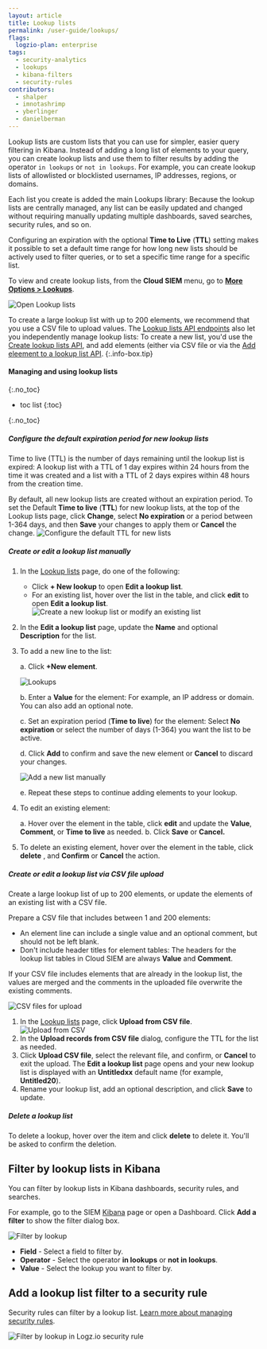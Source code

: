 ```yaml
---
layout: article
title: Lookup lists
permalink: /user-guide/lookups/
flags:
  logzio-plan: enterprise
tags:
  - security-analytics
  - lookups
  - kibana-filters
  - security-rules
contributors:
  - shalper
  - imnotashrimp
  - yberlinger
  - danielberman
---
```


Lookup lists are custom lists that you can use for simpler, easier query filtering in Kibana. 
Instead of adding a long list of elements to your query, you can create lookup lists and use them to filter results by adding the operator `in lookups` or `not in lookups`. For example, you can create lookup lists of allowlisted or blocklisted usernames, IP addresses, regions, or domains. 

Each list you create is added the main Lookups library: Because the lookup lists are centrally managed, any list can be easily updated and changed without requiring manually updating multiple dashboards, saved searches, security rules, and so on.

Configuring an expiration with the optional **Time to Live** (**TTL**) setting makes it possible to set a default time range for how long new lists should be actively used to filter queries, or to set a specific time range for a specific list. 

To view and create lookup lists, from the **Cloud SIEM** menu, go to [**More Options > Lookups**](https://app.logz.io/#/dashboard/security/rules/lookup).

![Open Lookup lists](https://dytvr9ot2sszz.cloudfront.net/logz-docs/siem-lookups/lookuplist-nav.gif)


To create a large lookup list with up to 200 elements, we recommend that you use a CSV file to upload values. The [Lookup lists API endpoints](https://docs.logz.io/api/#tag/Lookup-lists) also let you independently manage lookup lists: To create a new list, you'd use the [Create lookup lists API](https://docs.logz.io/api/#tag/Lookup-lists), and add elements (either via CSV file  or via the [Add eleement to a lookup list API](https://docs.logz.io/api/#operation/createLookupListElement).
{:.info-box.tip} 

#### Managing and using lookup lists
{:.no_toc}

- toc list
{:toc}

{:.no_toc}

<div class="tasklist">


##### Configure the default expiration period for new lookup lists

Time to live (TTL) is the number of days remaining until the lookup list is expired: A lookup list with a TTL of 1 day expires within 24 hours from the time it was created and a list with a TTL of 2 days expires within 48 hours from the creation time.

By default, all new lookup lists are created without an expiration period. To set the Default **Time to live** (**TTL**) for new lookup lists, at the top of the Lookup lists page, click **Change**, select **No expiration** or a period between 1-364 days, and then **Save** your changes to apply them or **Cancel** the change. 
![Configure the default TTL for new lists](https://dytvr9ot2sszz.cloudfront.net/logz-docs/siem-lookups/set-default-ttl_2021.gif)



##### Create or edit a lookup list manually


1. In the [Lookup lists](https://app.logz.io/#/dashboard/security/rules/lookup) page, do one of the following: 
   * Click **+ New lookup** to open **Edit a lookup list**. 
   * For an existing list, hover over the list in the table, and click **edit** <i class="li li-pencil"></i> to open **Edit a lookup list**.   
   ![Create a new lookup list or modify an existing list](https://dytvr9ot2sszz.cloudfront.net/logz-docs/siem-lookups/screate-edit-lookup_manual.png) 

1. In the **Edit a lookup list** page, update the **Name** and optional **Description** for the list.
  
1. To add a new line to the list: 

   a. Click **+New element**. 
    
   ![Lookups](https://dytvr9ot2sszz.cloudfront.net/logz-docs/siem-lookups/add-record-lookup-blank.png)

   b.  Enter a **Value** for the element: For example, an IP address or domain. You can also add an optional note. 

   c.  Set an expiration period (**Time to live**) for the element: Select **No expiration** or select the number of days (1-364) you want the list to be active.

   d. Click **Add** to confirm and save the new element or **Cancel** to discard your changes.

   ![Add a new list manually](https://dytvr9ot2sszz.cloudfront.net/logz-docs/siem-lookups/add-record-lookup.png)

   e. Repeat these steps to continue adding elements to your lookup.

1. To edit an existing element: 

   a.  Hover over the element in the table, click **edit** <i class="li li-pencil"></i> and update the **Value**, **Comment**, or **Time to live** as needed. 
   b. Click **Save** or **Cancel.**

1. To delete an existing element, hover over the element in the table, click **delete** <i class="li li-trash"></i> , and **Confirm** or **Cancel** the action.    

##### Create or edit a lookup list via CSV file upload

Create a large lookup list of up to 200 elements, or update the elements of an existing list with a CSV file. 

Prepare a CSV file that includes between 1 and 200 elements:  

* An element line can include a single value and an optional comment, but should not be left blank. 
* Don't include header titles for element tables: The headers for the lookup list tables in Cloud SIEM are always **Value** and **Comment**.

If your CSV file includes elements that are already in the lookup list, the values are merged and the comments in the uploaded file overwrite the existing comments.

![CSV files for upload](https://dytvr9ot2sszz.cloudfront.net/logz-docs/siem-lookups/csv-for-upload.png)

1. In the [Lookup lists](https://app.logz.io/#/dashboard/security/rules/lookup) page, click **Upload from CSV file**. 
   ![Upload from CSV ](https://dytvr9ot2sszz.cloudfront.net/logz-docs/siem-lookups/newlookup-csv.png)
1. In the **Upload records from CSV file** dialog, configure the TTL for the list as needed.
1. Click **Upload CSV file**, select the relevant file, and confirm, or **Cancel** to exit the upload. 
   The **Edit a lookup list** page opens and your new lookup list is displayed with an **Untitledxx** default name (for example, **Untitled20**).
1. Rename your lookup list, add an optional description, and click **Save** to update.



##### Delete a lookup list

To delete a lookup, hover over the item and click **delete** <i class="li li-trash"></i> to delete it. You'll be asked to confirm the deletion.


</div>


## Filter by lookup lists in Kibana

You can filter by lookup lists in Kibana dashboards, security rules, and searches.

For example, go to the SIEM [Kibana](https://app.logz.io/#/dashboard/security/research) page or open a Dashboard. Click **Add a filter** to show the filter dialog box.

![Filter by lookup](https://dytvr9ot2sszz.cloudfront.net/logz-docs/siem-lookups/lookup_filter-kibana_or_dashbd.gif)

* **Field** - Select a field to filter by.
* **Operator** - Select the operator **in lookups** or **not in lookups**.
* **Value** - Select the lookup you want to filter by.

## Add a lookup list filter to a security rule

Security rules can filter by a lookup list. [Learn more about managing security rules]({{site.baseurl}}/user-guide/cloud-siem/manage-security-rules.html).

![Filter by lookup in Logz.io security rule](https://dytvr9ot2sszz.cloudfront.net/logz-docs/siem-lookups/filter-with-lookup_rules.png)
